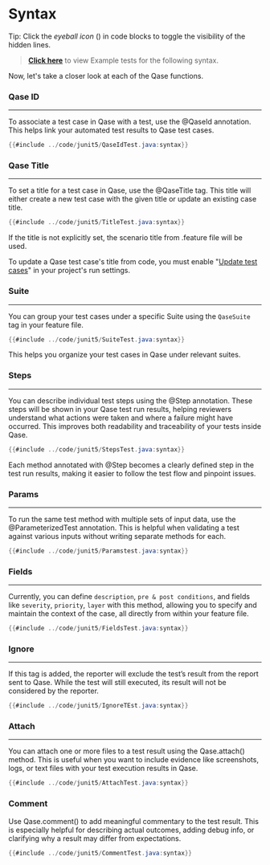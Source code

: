 # Syntax

Tip: Click the _eyeball icon_ (<i class="fa fa-eye"></i>) in code blocks to toggle the visibility of the hidden lines.

> [**Click here**](https://github.com/cskmnrpt/qase-junit/tree/junit5/src/test/java/com/example) to view Example tests for the following syntax.

Now, let's take a closer look at each of the Qase functions.


### Qase ID
---
To associate a test case in Qase with a test, use the @QaseId annotation. This helps link your automated test results to Qase test cases.
```java
{{#include ../code/junit5/QaseIdTest.java:syntax}}
```

### Qase Title
--- 

To set a title for a test case in Qase, use the @QaseTitle tag. This title will either create a new test case with the given title or update an existing case title.

```java
{{#include ../code/junit5/TitleTest.java:syntax}}
```

If the title is not explicitly set, the scenario title from .feature file will be used.

To update a Qase test case's title from code, you must enable "[Update test cases](https://help.qase.io/en/articles/5563702-test-runs#h_161810cf24)" in your project's run settings.




### Suite
---

You can group your test cases under a specific Suite using the `QaseSuite` tag in your feature file.

```java
{{#include ../code/junit5/SuiteTest.java:syntax}}
```
This helps you organize your test cases in Qase under relevant suites.

### Steps
---

You can describe individual test steps using the @Step annotation. These steps will be shown in your Qase test run results, helping reviewers understand what actions were taken and where a failure might have occurred. This improves both readability and traceability of your tests inside Qase.
```java
{{#include ../code/junit5/StepsTest.java:syntax}}
```
Each method annotated with @Step becomes a clearly defined step in the test run results, making it easier to follow the test flow and pinpoint issues.

### Params
---
To run the same test method with multiple sets of input data, use the @ParameterizedTest annotation. This is helpful when validating a test against various inputs without writing separate methods for each. 

```java
{{#include ../code/junit5/Paramstest.java:syntax}}
```
### Fields
---
Currently, you can define `description`, `pre & post conditions`, and fields like `severity`, `priority`, `layer` with this method, allowing you to specify and maintain the context of the case, all directly from within your feature file. 

```java
{{#include ../code/junit5/FieldsTest.java:syntax}}
```

### Ignore
---
If this tag is added, the reporter will exclude the test’s result from the report sent to Qase. While the test will still executed, its result will not be considered by the reporter.

```java
{{#include ../code/junit5/IgnoreTEst.java:syntax}}
```

### Attach
---
You can attach one or more files to a test result using the Qase.attach() method. This is useful when you want to include evidence like screenshots, logs, or text files with your test execution results in Qase.

```java
{{#include ../code/junit5/AttachTest.java:syntax}}
```

### Comment

Use Qase.comment() to add meaningful commentary to the test result. This is especially helpful for describing actual outcomes, adding debug info, or clarifying why a result may differ from expectations.

```java
{{#include ../code/junit5/CommentTest.java:syntax}}
```